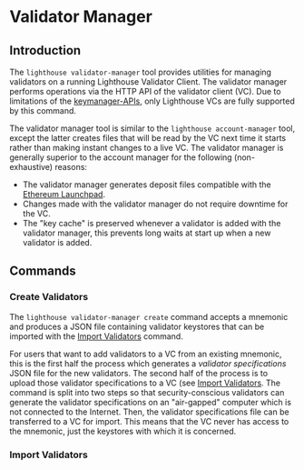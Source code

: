 # Validator Manager

[Ethereum Launchpad]: https://launchpad.ethereum.org/en/
[Import Validators]: #import-validators

## Introduction

The `lighthouse validator-manager` tool provides utilities for managing validators on a running
Lighthouse Validator Client. The validator manager performs operations via the HTTP API of the
validator client (VC). Due to limitations of the
[keymanager-APIs](https://ethereum.github.io/keymanager-APIs/), only Lighthouse VCs are fully
supported by this command.

The validator manager tool is similar to the `lighthouse account-manager` tool, except the latter
creates files that will be read by the VC next time it starts rather than making instant changes to
a live VC. The validator manager is generally superior to the account manager for the following
(non-exhaustive) reasons:

- The validator manager generates deposit files compatible with the [Ethereum Launchpad]().
- Changes made with the validator manager do not require downtime for the VC.
- The "key cache" is preserved whenever a validator is added with the validator manager, this
    prevents long waits at start up when a new validator is added.

## Commands

### Create Validators

The `lighthouse validator-manager create` command accepts a mnemonic and produces a JSON
file containing validator keystores that can be imported with the [Import
Validators]() command.

For users that want to add validators to a VC from an existing mnemonic, this is the first half the
process which generates a *validator specifications* JSON file for the new validators. The second
half of the process is to upload those validator specifications to a VC (see [Import Validators]().
The command is split into two steps so that security-conscious validators can generate the validator
specifications on an "air-gapped" computer which is not connected to the Internet. Then, the
validator specifications file can be transferred to a VC for import. This means that the VC never
has access to the mnemonic, just the keystores with which it is concerned.

### Import Validators
